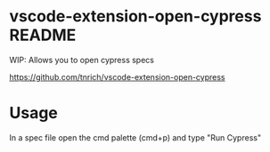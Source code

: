 # vscode-extension-open-cypress README
WIP: Allows you to open cypress specs

https://github.com/tnrich/vscode-extension-open-cypress

# Usage
In a spec file open the cmd palette (cmd+p) and type "Run Cypress"